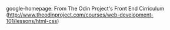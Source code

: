 google-homepage:
From The Odin Project's Front End Cirriculum (http://www.theodinproject.com/courses/web-development-101/lessons/html-css)